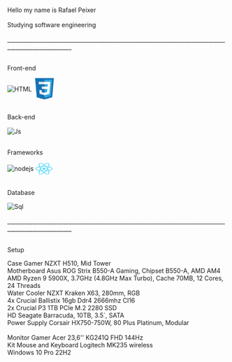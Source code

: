 <br>
Hello my name is Rafael Peixer<br>
<br>
Studying software engineering<br>
<br>
_____________________________________________________________________________________________________
<br>
<br>
  <p>Front-end<br></p>
<div>
  <img align="center" alt="HTML" width="50" src="https://cdn.jsdelivr.net/gh/devicons/devicon/icons/html5/html5-original.svg">    
  <img align="center" alt="CSS" width="50" src="https://raw.githubusercontent.com/devicons/devicon/master/icons/css3/css3-original.svg">
</div>
<br>
  <p>Back-end<br></p>
<div>
  <img align="center" alt="Js" width="50" src="https://cdn.jsdelivr.net/gh/devicons/devicon/icons/javascript/javascript-original.svg">
</div>
<br>
  <p>Frameworks<br></p>
<div>
  <img align="center" alt="nodejs" height="30" width="40" src="https://cdn.worldvectorlogo.com/logos/nodejs-icon.svg">
  <img align="center" alt="React" height="30" width="40" src="https://raw.githubusercontent.com/devicons/devicon/master/icons/react/react-original.svg">
</div>
<br>
  <p>Database<br></p>
<div>
  <img align="center" alt="Sql" height="30" width="40" src="https://cdn.worldvectorlogo.com/logos/microsoft-sql-server-1.svg">
</div>
<br>
_____________________________________________________________________________________________________
<br>
<br>
  <p>Setup<br></p>
<div>
Case Gamer NZXT H510, Mid Tower<br>
Motherboard Asus ROG Strix B550-A Gaming, Chipset B550-A, AMD AM4<br>
AMD Ryzen 9 5900X, 3.7GHz (4.8GHz Max Turbo), Cache 70MB, 12 Cores, 24 Threads<br>
Water Cooler NZXT Kraken X63, 280mm, RGB<br>
4x Crucial Ballistix 16gb Ddr4 2666mhz Cl16<br>
2x Crucial P3 1TB PCIe M.2 2280 SSD<br>
HD Seagate Barracuda, 10TB, 3.5´, SATA<br>
Power Supply Corsair HX750-750W, 80 Plus Platinum, Modular<br>
<br>
Monitor Gamer Acer 23,6'' KG241Q FHD 144Hz<br>
Kit Mouse and Keyboard Logitech MK235 wireless<br>
Windows 10 Pro 22H2<br>
</div>
